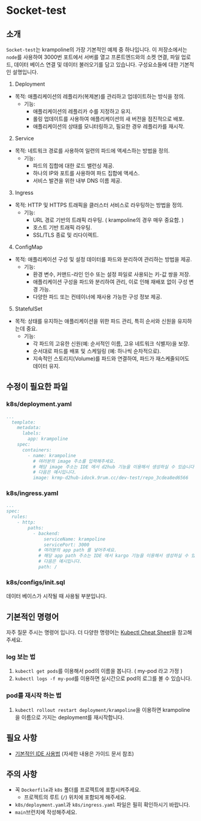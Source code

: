 # Socket-test

## 소개

`Socket-test`는 krampoline의 가장 기본적인 예제 중 하나입니다. 
이 저장소에서는 `node`를 사용하여 3000번 포트에서 서버를 열고 프론트엔드와의 소켓 연결, 파일 업로드, 데이터 베이스 연결 및 데이터 불러오기를 담고 있습니다.
구성요소들에 대한 기본적인 설명입니다.

1. Deployment
  - 목적: 애플리케이션의 레플리카(복제본)를 관리하고 업데이트하는 방식을 정의.
    - 기능:
      - 애플리케이션의 레플리카 수를 지정하고 유지.
      - 롤링 업데이트를 사용하여 애플리케이션의 새 버전을 점진적으로 배포.
      - 애플리케이션의 상태를 모니터링하고, 필요한 경우 레플리카를 재시작.
2. Service
  - 목적: 네트워크 경로를 사용하여 일련의 파드에 액세스하는 방법을 정의.
    - 기능:
      - 파드의 집합에 대한 로드 밸런싱 제공.
      - 하나의 IP와 포트를 사용하여 파드 집합에 액세스.
      - 서비스 발견을 위한 내부 DNS 이름 제공.
3. Ingress
  - 목적: HTTP 및 HTTPS 트래픽을 클러스터 서비스로 라우팅하는 방법을 정의.
    - 기능:
      - URL 경로 기반의 트래픽 라우팅. ( krampoline의 경우 매우 중요함. )
      - 호스트 기반 트래픽 라우팅.
      - SSL/TLS 종료 및 리다이렉트.
4. ConfigMap
  - 목적: 애플리케이션 구성 및 설정 데이터를 파드와 분리하여 관리하는 방법을 제공.
    - 기능:
      - 환경 변수, 커맨드-라인 인수 또는 설정 파일로 사용되는 키-값 쌍을 저장.
      - 애플리케이션 구성을 파드와 분리하여 관리, 이로 인해 재배포 없이 구성 변경 가능.
      - 다양한 파드 또는 컨테이너에 재사용 가능한 구성 정보 제공.
5. StatefulSet
  - 목적: 상태를 유지하는 애플리케이션을 위한 파드 관리, 특히 순서와 신원을 유지하는데 중요.
    - 기능:
      - 각 파드의 고유한 신원(예: 순서적인 이름, 고유 네트워크 식별자)을 보장.
      - 순서대로 파드를 배포 및 스케일링 (예: 하나씩 순차적으로).
      - 지속적인 스토리지(Volume)를 파드와 연결하여, 파드가 재스케줄되어도 데이터 유지.


## 수정이 필요한 파일

### k8s/deployment.yaml
```yaml
...
  template:
    metadata:
      labels:
        app: krampoline
    spec:
      containers:
        - name: krampoline
          # 여러분의 image 주소를 입력해주세요.
          # 해당 image 주소는 IDE 에서 d2hub 기능을 이용해서 생성하실 수 있습니다.
          # 다음은 예시입니다.
          image: krmp-d2hub-idock.9rum.cc/dev-test/repo_3cdea8ed6566

```

### k8s/ingress.yaml
```yaml
...
spec:
  rules:
    - http:
        paths:
          - backend:
              serviceName: krampoline
              servicePort: 3000
            # 여러분의 app path 를 넣어주세요.
            # 해당 app path 주소는 IDE 에서 kargo 기능을 이용해서 생성하실 수 있습니다.
            # 다음은 예시입니다.
            path: /

```

### k8s/configs/init.sql
데이터 베이스가 시작될 때 사용될 부분입니다.


## 기본적인 명령어
자주 질문 주시는 명령어 입니다. 더 다양한 명령어는 [Kubectl Cheat Sheet](https://kubernetes.io/docs/reference/kubectl/cheatsheet/)을 참고해주세요.

### log 보는 법
1. `kubectl get pods`를 이용해서 pod의 이름을 봅니다. ( my-pod 라고 가정 )
2. `kubectl logs -f my-pod`를 이용하면 실시간으로 pod의 로그를 볼 수 있습니다.

### pod를 재시작 하는 법
1. `kubectl rollout restart deployment/krampoline`을 이용하면 krampoline을 이름으로 가지는 deployment를 재시작합니다.


## 필요 사항

- [기본적인 IDE 사용법](https://krampoline-help.goorm.io/) (자세한 내용은 가이드 문서 참조)

## 주의 사항

- 꼭 `Dockerfile`과 `k8s` 폴더를 프로젝트에 포함시켜주세요.
  - 프로젝트의 루트 (`/`) 위치에 포함되게 해주세요.
- `k8s/deployment.yaml`과 `k8s/ingress.yaml` 파일은 필히 확인하시기 바랍니다.
- `main`브런치에 작성해주세요.
